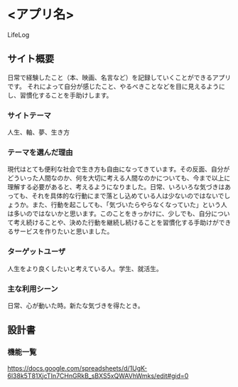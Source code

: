 # <アプリ名>
LifeLog
## サイト概要
日常で経験したこと（本、映画、名言など）を記録していくことができるアプリです。
それによって自分が感じたこと、やるべきことなどを目に見えるようにし、習慣化することを手助けします。

### サイトテーマ
人生、軸、夢、生き方

### テーマを選んだ理由
現代はとても便利な社会で生き方も自由になってきています。その反面、自分がどういった人間なのか、何を大切に考える人間なのかについても、今まで以上に理解する必要があると、考えるようになりました。日常、いろいろな気づきはあっても、それを具体的な行動にまで落とし込めている人は少ないのではないでしょうか。また、行動を起こしても、「気づいたらやらなくなっていた」という人は多いのではないかと思います。このことをきっかけに、少しでも、自分について考え続けることや、決めた行動を継続し続けることを習慣化する手助けができるサービスを作りたいと思いました。

### ターゲットユーザ
人生をより良くしたいと考えている人。学生、就活生。

### 主な利用シーン
日常、心が動いた時。新たな気づきを得たとき。

## 設計書

### 機能一覧
<https://docs.google.com/spreadsheets/d/1UgK-6l38k5T81XjcTIn7CHnGRkB_sBXS5xQWAVhWmks/edit#gid=0>
